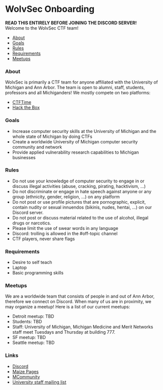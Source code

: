 # WolvSec Onboarding 
<b>READ THIS ENTIRELY BEFORE JOINING THE DISCORD SERVER!</b><br/>
Welcome to the WolvSec CTF team! 

* [About](#about)
* [Goals](#goals)
* [Rules](#rules)
* [Requirements](#req)
* [Meetups](#meetup)

<h3 id="about">About</h3>
WolvSec is primarily a CTF team for anyone affiliated with the University of Michigan and Ann Arbor. The team is open to alumni, staff, students, professors and all Michiganders! We mostly compete on two platforms:

* [CTFTime](https://ctftime.org/team/83621)
* [Hack the Box](https://hackthebox.eu)

<h3 id="goals">Goals</h3>

* Increase computer security skills at the University of Michigan and the whole state of Michigan by doing CTFs
* Create a worldwide University of Michigan computer security community and network
* Provide applied vulnerability research capabilities to Michigan businesses

<h3 id="rules">Rules</h3>

* Do not use your knowledge of computer security to engage in or discuss illegal activities (abuse, cracking, pirating, hacktivism, ...)
* Do not discriminate or engage in hate speech against anyone or any group (ethnicity, gender, religion, ...) on any platform
* Do not post or use profile pictures that are pornographic, explicit, contain nudity or sexual innuendos (bikinis, nudes, hentai, ...) on our Discord server.
* Do not post or discuss material related to the use of alcohol, illegal drugs or narcotics.
* Please limit the use of swear words in any language
* Discord: trolling is allowed in the #off-topic channel
* CTF players, never share flags

<h3 id="req">Requirements</h3>

* Desire to self teach
* Laptop
* Basic programming skills

<h3>Meetups</h3>
We are a worldwide team that consists of people in and out of Ann Arbor, therefore we connect on Discord. When many of us are in proximity, we may organize a meetup! Here is a list of our current meetups: 

* Detroit meetup: TBD
* Students: TBD
* Staff: University of Michigan, Michigan Medicine and Merit Networks staff meet Tuesdays and Thursday at building 777.
* SF meetup: TBD
* Seattle meetup: TBD

<h3 id="links">Links</h3>

* [Discord](https://discord.gg/KJjjzSr)
* [Maize Pages](https://maizepages.umich.edu/organization/wolverinesec)
* [MCommunity](https://mcommunity.umich.edu/#group:w01verines)
* [University staff mailing list](https://mcommunity.umich.edu/#group:IA-MM-CTF)
